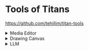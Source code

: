 # Tools of Titans 
https://github.com/tehillim/titan-tools  

<details>
<summary>Media Editor</summary>

## Media Editor
### FLORA © 
https://www.florafauna.ai/  
Your Intelligent Canvas.  
Every creative AI tool, thoughtfully connected.

### Playground
https://playground.com/  
Design anything like a pro  

### Leonardo.Ai
https://leonardo.ai/  
Leverage generative AI with a unique suite of tools to convey your ideas to the world.  

### remove bg
https://remove.bg/  
Remove Background from Image for Free

### image2webp
http://iothingsmaker.com/jpg2webp  
Simple and Fastest Webp Converter  
</details>

<details>
<summary>Drawing Canvas</summary>
  
## Drawing Canvas
### Excalidraw
https://excalidraw.com/  
virtual collaborative whiteboard tool 
</details>

<details>
<summary>LLM</summary>
  
## LLM
## ChatGPT
https://chatgpt.com/  

## Claude
http://claude.ai/  

## Grok
https://grok.com/  
</details>

